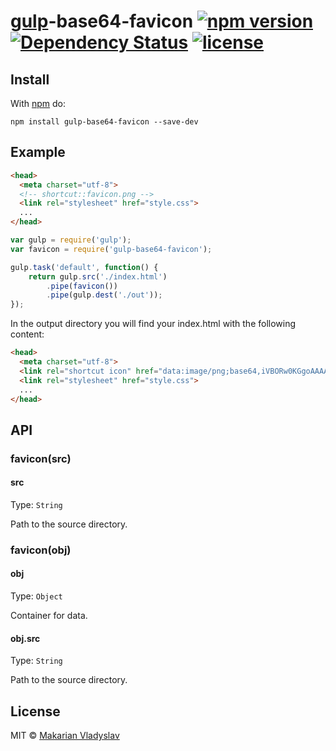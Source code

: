 # [gulp][gulp]-base64-favicon [![npm version](https://badge.fury.io/js/gulp-base64-favicon.svg)][npm] [![Dependency Status](https://gemnasium.com/badges/github.com/vldmkr/gulp-base64-favicon.svg)][deps] [![license](https://img.shields.io/github/license/mashape/apistatus.svg?maxAge=2592000)][license]

## Install

With [npm](https://npmjs.org/package/gulp-base64-favicon) do:

```
npm install gulp-base64-favicon --save-dev
```

## Example

```html
<head>
  <meta charset="utf-8">
  <!-- shortcut::favicon.png -->
  <link rel="stylesheet" href="style.css">
  ...
</head>  
```

```js
var gulp = require('gulp');
var favicon = require('gulp-base64-favicon');

gulp.task('default', function() {
    return gulp.src('./index.html') 
        .pipe(favicon())
        .pipe(gulp.dest('./out'));
});
```
In the output directory you will find your index.html with the following content:
```html
<head>
  <meta charset="utf-8">
  <link rel="shortcut icon" href="data:image/png;base64,iVBORw0KGgoAAAANSUh...sAAAAAElFTkSuQmCC"/>
  <link rel="stylesheet" href="style.css">
  ...
</head>  
```

## API

### favicon(src)

#### src
Type: `String`

Path to the source directory.

### favicon(obj)

#### obj
Type: `Object`

Container for data.

#### obj.src
Type: `String`

Path to the source directory.

## License

MIT © [Makarian Vladyslav](https://github.com/vldmkr)

[gulp]:     https://github.com/gulpjs/gulp
[npm]:      https://badge.fury.io/js/gulp-base64-favicon
[deps]:     https://gemnasium.com/github.com/vldmkr/gulp-base64-favicon
[license]:  https://github.com/vldmkr/gulp-base64-favicon/blob/master/LICENSE
